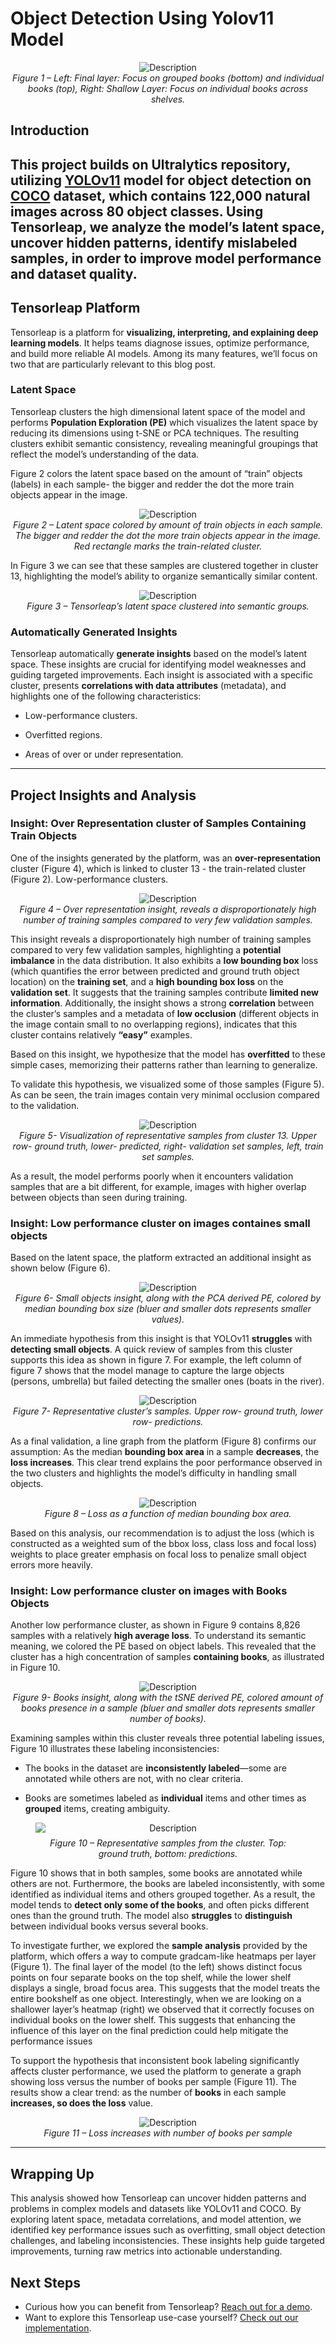 # Object Detection Using Yolov11 Model

<div align="center">
  <img src="/ultralytics/tensorleap_folder/assets/Figure1.png" alt="Description"/>
  <figcaption><em>Figure 1 – Left: Final layer: Focus on grouped books (bottom) and individual books (top), Right: Shallow Layer: Focus on individual books across shelves.</em></figcaption>
</div>

## Introduction
This project builds on **Ultralytics** repository, utilizing [YOLOv11](https://docs.ultralytics.com/models/yolo11/) model for **object detection** on [COCO](https://cocodataset.org/#home) **dataset**, which contains 122,000 natural images across 80 object classes.
Using Tensorleap, we analyze the model’s latent space, uncover hidden patterns, identify mislabeled samples, in order to **improve model performance** and dataset quality.
---
## Tensorleap Platform
Tensorleap is a platform for **visualizing, interpreting, and explaining deep learning models**. It helps teams diagnose issues, optimize performance, and build more reliable AI models. Among its many features, we’ll focus on two that are particularly relevant to this blog post.
### Latent Space
Tensorleap clusters the high dimensional latent space of the model and performs **Population Exploration (PE)** which visualizes the latent space by reducing its dimensions using t-SNE or PCA techniques. The resulting clusters exhibit semantic consistency, revealing meaningful groupings that reflect the model’s understanding of the data.

Figure 2 colors the latent space based on the amount of “train” objects (labels) in each sample- the bigger and redder the dot the more train objects appear in the image.


<div align="center">
  <img src="/ultralytics/tensorleap_folder/assets/Figure2.png" alt="Description"/>
  <figcaption><em>Figure 2 – Latent space colored by amount of train objects in each sample. The bigger and redder the dot the more train objects appear in the image. Red rectangle marks the train-related cluster.
</em></figcaption>
</div>


 In Figure 3 we can see that these samples are clustered together in cluster 13, highlighting the model’s ability to organize semantically similar content.


<div align="center">
  <img src="/ultralytics/tensorleap_folder/assets/Figure3.png" alt="Description"/>
  <figcaption><em>Figure 3 – Tensorleap’s latent space clustered into semantic groups.
</em></figcaption>
</div>


### Automatically Generated Insights

Tensorleap automatically **generate insights** based on the model’s latent space. These insights are crucial for identifying model weaknesses and guiding targeted improvements. Each insight is associated with a specific cluster, presents **correlations with data attributes** (metadata), and highlights one of the following characteristics:

- Low-performance clusters.

- Overfitted regions.

- Areas of over or under representation.
---

## Project Insights and Analysis
### Insight: Over Representation cluster of Samples Containing Train Objects
One of the insights generated by the platform, was an **over-representation** cluster (Figure 4), which is linked to cluster 13 - the train-related cluster (Figure 2).
Low-performance clusters.


<div align="center">
  <img src="/ultralytics/tensorleap_folder/assets/Figure4.png" alt="Description"/>
  <figcaption><em>Figure 4 – Over representation insight, reveals a disproportionately high number of training samples compared to very few validation samples.
</em></figcaption>
</div>


This insight reveals a disproportionately high number of training samples compared to very few validation samples, highlighting a **potential imbalance** in the data distribution. It also exhibits a **low bounding box** loss (which quantifies the error between predicted and ground truth object location) on the **training set**, and a **high bounding box loss** on the **validation set**. It suggests that the training samples contribute **limited new information**.
Additionally, the insight shows a strong **correlation** between the cluster’s samples and a metadata of **low occlusion** (different objects in the image contain small to no overlapping regions), indicates that this cluster contains relatively **“easy”** examples. 

Based on this insight, we hypothesize that the model has **overfitted** to these simple cases, memorizing their patterns rather than learning to generalize. 

To validate this hypothesis, we visualized some of those samples (Figure 5). As can be seen, the train images contain very minimal occlusion compared to the validation.


<div align="center">
  <img src="/ultralytics/tensorleap_folder/assets/Figure5.png" alt="Description"/>
  <figcaption><em>Figure 5- Visualization of representative samples from cluster 13. Upper row- ground truth, lower- predicted, right- validation set samples, left, train set samples.
</em></figcaption>
</div>


As a result, the model performs poorly when it encounters validation samples that are a bit different, for example, images with higher overlap between objects than seen during training.

### Insight: Low performance cluster on images containes small objects
Based on the latent space, the platform extracted an additional insight as shown below (Figure 6). 


<div align="center">
  <img src="/ultralytics/tensorleap_folder/assets/Figure6.png" alt="Description"/>
  <figcaption><em>Figure 6- Small objects insight, along with the PCA derived PE, colored by median bounding box size (bluer and smaller dots represents smaller values).
</em></figcaption>
</div>


An immediate hypothesis from this insight is that YOLOv11 **struggles** with **detecting small objects**. A quick review of samples from this cluster supports this idea as shown in figure 7. For example, the left column of figure 7 shows that the model manage to capture the large objects (persons, umbrella) but failed detecting the smaller ones (boats in the river). 


<div align="center">
  <img src="/ultralytics/tensorleap_folder/assets/Figure7.png" alt="Description"/>
  <figcaption><em>Figure 7- Representative cluster’s samples. Upper row- ground truth, lower row- predictions.
</em></figcaption>
</div>


As a final validation, a line graph from the platform (Figure 8) confirms our assumption: As the median **bounding box area** in a sample **decreases**, the **loss increases**. This clear trend explains the poor performance observed in the two clusters and highlights the model’s difficulty in handling small objects.


<div align="center">
  <img src="/ultralytics/tensorleap_folder/assets/Figure8.png" alt="Description"/>
  <figcaption><em>Figure 8 – Loss as a function of median bounding box area.
</em></figcaption>
</div>


Based on this analysis, our recommendation is to adjust the loss (which is constructed as a weighted sum of the bbox loss, class loss and focal loss) weights to place greater emphasis on focal loss to penalize small object errors more heavily.
### Insight: Low performance cluster on images with Books Objects
Another low performance cluster, as shown in Figure 9 contains 8,826 samples with a relatively **high average loss**. To understand its semantic meaning, we colored the PE based on object labels. This revealed that the cluster has a high concentration of samples **containing books**, as illustrated in Figure 10.


<div align="center">
  <img src="/ultralytics/tensorleap_folder/assets/Figure9.png" alt="Description"/>
  <figcaption><em>Figure 9- Books insight, along with the tSNE derived PE, colored amount of books presence in a sample (bluer and smaller dots represents smaller number of books).
</em></figcaption>
</div>


Examining samples within this cluster reveals three potential labeling issues, Figure 10 illustrates these labeling inconsistencies:

- The books in the  dataset are **inconsistently labeled**—some are annotated while others are not, with no clear criteria.

- Books are sometimes labeled as **individual** items and other times as **grouped** items, creating ambiguity.


<figure style="text-align: center;">
  <img src="/ultralytics/tensorleap_folder/assets/Figure10.png" alt="Description" style="display: block; margin: 0 auto;"/>
  <figcaption style="margin-top: 0.5em;"><em>
    Figure 10 – Representative samples from the cluster. Top: ground truth, bottom: predictions.
  </em></figcaption>
</figure>


Figure 10 shows that in both samples, some books are annotated while others are not. Furthermore, the books are labeled inconsistently, with some identified as individual items and others grouped together. As a result, the model tends to **detect only some of the books**, and often picks different ones than the ground truth. The model also **struggles** to **distinguish** between individual books versus several books.

To investigate further, we explored the **sample analysis** provided by the platform, which offers a way to compute gradcam-like heatmaps per layer (Figure 1). The final layer of the model (to the left) shows distinct focus points on four separate books on the top shelf, while the lower shelf displays a single, broad focus area. This suggests that the model treats the entire bookshelf as one object. Interestingly, when we are looking on a shallower layer’s heatmap (right) we observed that it correctly focuses on individual books on the lower shelf. This suggests that enhancing the influence of this layer on the final prediction could help mitigate the performance issues

To support the hypothesis that inconsistent book labeling significantly affects cluster performance, we used the platform to generate a graph showing loss versus the number of books per sample (Figure 11). The results show a clear trend: as the number of **books** in each sample **increases, so does the loss** value.


<div align="center">
  <img src="/ultralytics/tensorleap_folder/assets/Figure11.png" alt="Description"/>
  <figcaption><em>Figure 11 – Loss increases with number of books per sample
</em></figcaption>
</div>


---
## Wrapping Up
This analysis showed how Tensorleap can uncover hidden patterns and problems in complex models and datasets like YOLOv11 and COCO. By exploring latent space, metadata correlations, and model attention, we identified key performance issues such as overfitting, small object detection challenges, and labeling inconsistencies. These insights help guide targeted improvements, turning raw metrics into actionable understanding.
## Next Steps
* Curious how you can benefit from Tensorleap? [Reach out for a demo](https://tensorleap.ai/request-demo/).
* Want to explore this Tensorleap use-case yourself? [Check out our implementation](https://github.com/Tensorleap-hub/yolov11).
